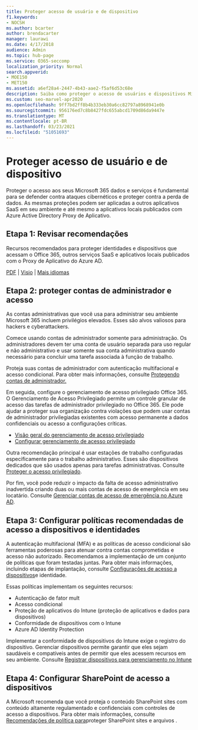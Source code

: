 ```yaml
---
title: Proteger acesso de usuário e de dispositivo
f1.keywords:
- NOCSH
ms.author: bcarter
author: brendacarter
manager: laurawi
ms.date: 4/17/2018
audience: Admin
ms.topic: hub-page
ms.service: O365-seccomp
localization_priority: Normal
search.appverid:
- MOE150
- MET150
ms.assetid: a6ef28a4-2447-4b43-aae2-f5af6d53c68e
description: Saiba como proteger o acesso de usuários e dispositivos Microsoft 365 dados e serviços e se defender contra perda de dados.
ms.custom: seo-marvel-apr2020
ms.openlocfilehash: 9ff7bd2ff8b4b333eb30a6cc82797a8968941e0b
ms.sourcegitcommit: 956176ed7c8b8427fdc655abcd1709d86da9447e
ms.translationtype: MT
ms.contentlocale: pt-BR
ms.lasthandoff: 03/23/2021
ms.locfileid: "51051693"
---
```

# <a name="protect-user-and-device-access"></a>Proteger acesso de usuário e de dispositivo

Proteger o acesso aos seus Microsoft 365 dados e serviços é fundamental para se defender contra ataques cibernéticos e proteger contra a perda de dados. As mesmas proteções podem ser aplicadas a outros aplicativos SaaS em seu ambiente e até mesmo a aplicativos locais publicados com Azure Active Directory Proxy de Aplicativo.
  
## <a name="step-1-review-recommendations"></a>Etapa 1: Revisar recomendações

Recursos recomendados para proteger identidades e dispositivos que acessam o Office 365, outros serviços SaaS e aplicativos locais publicados com o Proxy de Aplicativo do Azure AD.
  
[PDF](https://go.microsoft.com/fwlink/p/?linkid=841656) | [Visio](https://go.microsoft.com/fwlink/p/?linkid=841657) | [Mais idiomas](https://www.microsoft.com/download/details.aspx?id=55032)
  
## <a name="step-2-protect-administrator-accounts-and-access"></a>Etapa 2: proteger contas de administrador e acesso
As contas administrativas que você usa para administrar seu ambiente Microsoft 365 incluem privilégios elevados. Esses são alvos valiosos para hackers e cyberattackers. 

Comece usando contas de administrador somente para administração. Os administradores devem ter uma conta de usuário separada para uso regular e não administrativo e usar somente sua conta administrativa quando necessário para concluir uma tarefa associada à função de trabalho.

Proteja suas contas de administrador com autenticação multifacional e acesso condicional. Para obter mais informações, consulte [Protegendo contas de administrador.](../security/defender-365-security/identity-access-prerequisites.md#protecting-administrator-accounts) 

Em seguida, configure o gerenciamento de acesso privilegiado Office 365. O Gerenciamento de Acesso Privilegiado permite um controle granular de acesso das tarefas de administrador privilegiado no Office 365. Ele pode ajudar a proteger sua organização contra violações que podem usar contas de administrador privilegiadas existentes com acesso permanente a dados confidenciais ou acesso a configurações críticas.

- [Visão geral do gerenciamento de acesso privilegiado](privileged-access-management-overview.md)
- [Configurar gerenciamento de acesso privilegiado](privileged-access-management-configuration.md)

Outra recomendação principal é usar estações de trabalho configuradas especificamente para o trabalho administrativo. Esses são dispositivos dedicados que são usados apenas para tarefas administrativas. Consulte [Proteger o acesso privilegiado](/windows-server/identity/securing-privileged-access/securing-privileged-access).

Por fim, você pode reduzir o impacto da falta de acesso administrativo inadvertida criando duas ou mais contas de acesso de emergência em seu locatário. Consulte [Gerenciar contas de acesso de emergência no Azure AD](/azure/active-directory/users-groups-roles/directory-emergency-access). 

## <a name="step-3-configure-recommended-identity-and-device-access-policies"></a>Etapa 3: Configurar políticas recomendadas de acesso a dispositivos e identidades
A autenticação multifacional (MFA) e as políticas de acesso condicional são ferramentas poderosas para atenuar contra contas comprometidas e acesso não autorizado. Recomendamos a implementação de um conjunto de políticas que foram testadas juntas. Para obter mais informações, incluindo etapas de implantação, consulte [Configurações de acesso a dispositivos](../security/defender-365-security/microsoft-365-policies-configurations.md)e identidade.

 Essas políticas implementam os seguintes recursos:
- Autenticação de fator mult
- Acesso condicional
- Proteção de aplicativos do Intune (proteção de aplicativos e dados para dispositivos)
- Conformidade de dispositivos com o Intune
- Azure AD Identity Protection

Implementar a conformidade de dispositivos do Intune exige o registro do dispositivo. Gerenciar dispositivos permite garantir que eles sejam saudáveis e compatíveis antes de permitir que eles acessem recursos em seu ambiente. Consulte [Registrar dispositivos para gerenciamento no Intune](/intune-classic/deploy-use/enroll-devices-in-microsoft-intune)

## <a name="step-4-configure-sharepoint-device-access-policies"></a>Etapa 4: Configurar SharePoint de acesso a dispositivos

A Microsoft recomenda que você proteja o conteúdo SharePoint sites com conteúdo altamente regulamentado e confidenciais com controles de acesso a dispositivos. Para obter mais informações, consulte [Recomendações de política para](../security/defender-365-security/sharepoint-file-access-policies.md)proteger SharePoint sites e arquivos .



